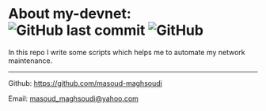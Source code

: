 # About my-devnet: ![GitHub last commit](https://img.shields.io/github/last-commit/masoud-maghsoudi/my-devnet) ![GitHub](https://img.shields.io/github/license/masoud-maghsoudi/my-devnet)

In this repo I write some scripts which helps me to automate my network maintenance.

---

Github: https://github.com/masoud-maghsoudi

Email: masoud_maghsoudi@yahoo.com
